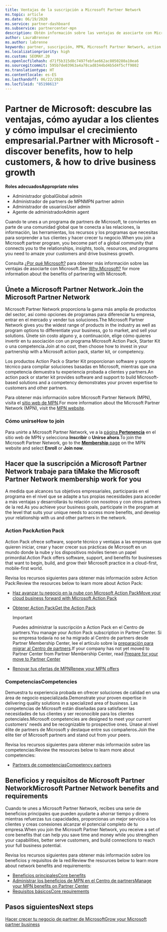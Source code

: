 ```yaml
---
title: Ventajas de la suscripción a Microsoft Partner Network
ms.topic: article
ms.date: 06/19/2020
ms.service: partner-dashboard
ms.subservice: partnercenter-mpn
description: Obtén información sobre las ventajas de asociarte con Microsoft, incluidas las opciones de Microsoft Action Pack, las competencias y los programas para diferenciar tu negocio, sacarlo al mercado y vender tus soluciones.
author: LauraBrenner
ms.author: labrenne
keywords: partner, suscripción, MPN, Microsoft Partner Network, action pack, MAPS, MAP, suscripción a action pack, ventajas, ventajas de MPN, suscripción, silver, gold, competencias
ms.localizationpriority: high
ms.custom: SEOMAY.20
ms.openlocfilehash: d71f5b315d8c7497febfae662ac8050280a10ea6
ms.sourcegitcommit: 595b7de03963a4a78cad8344bd4b5d4f5cff9802
ms.translationtype: HT
ms.contentlocale: es-ES
ms.lasthandoff: 06/22/2020
ms.locfileid: "85198613"
---
```

# <a name="partner-with-microsoft---discover-benefits-how-to-help-customers--how-to-drive-business-growth"></a><span data-ttu-id="ce943-104">Partner de Microsoft: descubre las ventajas, cómo ayudar a los clientes y cómo impulsar el crecimiento empresarial.</span><span class="sxs-lookup"><span data-stu-id="ce943-104">Partner with Microsoft - discover benefits, how to help customers, & how to drive business growth</span></span>

<span data-ttu-id="ce943-105">**Roles adecuados**</span><span class="sxs-lookup"><span data-stu-id="ce943-105">**Appropriate roles**</span></span>

- <span data-ttu-id="ce943-106">Administrador global</span><span class="sxs-lookup"><span data-stu-id="ce943-106">Global admin</span></span>
- <span data-ttu-id="ce943-107">Administrador de partners de MPN</span><span class="sxs-lookup"><span data-stu-id="ce943-107">MPN partner admin</span></span>
- <span data-ttu-id="ce943-108">Administrador de usuarios</span><span class="sxs-lookup"><span data-stu-id="ce943-108">User admin</span></span>
- <span data-ttu-id="ce943-109">Agente de administrador</span><span class="sxs-lookup"><span data-stu-id="ce943-109">Admin agent</span></span>

<span data-ttu-id="ce943-110">Cuando te unes a un programa de partners de Microsoft, te conviertes en parte de una comunidad global que te conecta a las relaciones, la información, las herramientas, los recursos y los programas que necesitas para sorprender a tus clientes y hacer crecer tu negocio.</span><span class="sxs-lookup"><span data-stu-id="ce943-110">When you join a Microsoft partner program, you become part of a global community that connects you to the relationships, insights, tools, resources, and programs you need to amaze your customers and drive business growth.</span></span>

<span data-ttu-id="ce943-111">Consulta [¿Por qué Microsoft?](https://partner.microsoft.com/business-opportunities/why-microsoft) para obtener más información sobre las ventajas de asociarte con Microsoft.</span><span class="sxs-lookup"><span data-stu-id="ce943-111">See [Why Microsoft?](https://partner.microsoft.com/business-opportunities/why-microsoft) for more information about the benefits of partnering with Microsoft.</span></span>

## <a name="join-the-microsoft-partner-network"></a><span data-ttu-id="ce943-112">Únete a Microsoft Partner Network.</span><span class="sxs-lookup"><span data-stu-id="ce943-112">Join the Microsoft Partner Network</span></span>

<span data-ttu-id="ce943-113">Microsoft Partner Network proporciona la gama más amplia de productos del sector, así como opciones de programas para diferenciar tu empresa, entrar en el mercado y vender tus soluciones.</span><span class="sxs-lookup"><span data-stu-id="ce943-113">The Microsoft Partner Network gives you the widest range of products in the industry as well as program options to differentiate your business, go to market, and sell your solutions.</span></span> <span data-ttu-id="ce943-114">Únete sin costo alguno y, a continuación, elige cómo quieres invertir en tu asociación con un programa Microsoft Action Pack, Starter Kit o una competencia.</span><span class="sxs-lookup"><span data-stu-id="ce943-114">Join at no cost, then choose how to invest in your partnership with a Microsoft action pack, starter kit, or competency.</span></span>

<span data-ttu-id="ce943-115">Los productos Action Pack o Starter Kit proporcionan software y soporte técnico para compilar soluciones basadas en Microsoft, mientras que una competencia demuestra tu experiencia probada a clientes y partners.</span><span class="sxs-lookup"><span data-stu-id="ce943-115">An action pack or starter kit provides software and support to build Microsoft-based solutions and a competency demonstrates your proven expertise to customers and other partners.</span></span>

<span data-ttu-id="ce943-116">Para obtener más información sobre Microsoft Partner Network (MPN), visita el [sitio web de MPN](https://partner.microsoft.com/commercial).</span><span class="sxs-lookup"><span data-stu-id="ce943-116">For more information about the Microsoft Partner Network (MPN), visit the [MPN website](https://partner.microsoft.com/commercial).</span></span>

### <a name="how-to-join"></a><span data-ttu-id="ce943-117">Cómo unirse</span><span class="sxs-lookup"><span data-stu-id="ce943-117">How to join</span></span>

<span data-ttu-id="ce943-118">Para unirte a Microsoft Partner Network, ve a la [página **Pertenencia**](https://partner.microsoft.com/membership) en el sitio web de MPN y selecciona **Inscribir** o **Unirse ahora**.</span><span class="sxs-lookup"><span data-stu-id="ce943-118">To join the Microsoft Partner Network, go to the [**Membership** page](https://partner.microsoft.com/membership) on the MPN website and select **Enroll** or **Join now**.</span></span>

## <a name="make-the-microsoft-partner-network-membership-work-for-you"></a><span data-ttu-id="ce943-119">Hacer que la suscripción a Microsoft Partner Network trabaje para ti</span><span class="sxs-lookup"><span data-stu-id="ce943-119">Make the Microsoft Partner Network membership work for you</span></span>

<span data-ttu-id="ce943-120">A medida que alcances tus objetivos empresariales, participarás en el programa en el nivel que se adapte a tus propias necesidades para acceder a más ventajas y desarrollarás tu relación con nosotros y con otros partners de la red.</span><span class="sxs-lookup"><span data-stu-id="ce943-120">As you achieve your business goals, participate in the program at the level that suits your unique needs to access more benefits, and develop your relationship with us and other partners in the network.</span></span>

### <a name="action-pack"></a><span data-ttu-id="ce943-121">Action Pack</span><span class="sxs-lookup"><span data-stu-id="ce943-121">Action Pack</span></span>

<span data-ttu-id="ce943-122">Action Pack ofrece software, soporte técnico y ventajas a las empresas que quieren iniciar, crear y hacer crecer sus prácticas de Microsoft en un mundo donde la nube y los dispositivos móviles tienen un papel primordial.</span><span class="sxs-lookup"><span data-stu-id="ce943-122">Action Pack offers software, support, and benefits for businesses that want to begin, build, and grow their Microsoft practice in a cloud-first, mobile-first world.</span></span>

<span data-ttu-id="ce943-123">Revisa los recursos siguientes para obtener más información sobre Action Pack:</span><span class="sxs-lookup"><span data-stu-id="ce943-123">Review the resources below to learn more about Action Pack:</span></span>

- [<span data-ttu-id="ce943-124">Haz avanzar tu negocio en la nube con Microsoft Action Pack</span><span class="sxs-lookup"><span data-stu-id="ce943-124">Move your cloud business forward with Microsoft Action Pack</span></span>](https://partner.microsoft.com/membership/action-pack)

- [<span data-ttu-id="ce943-125">Obtener Action Pack</span><span class="sxs-lookup"><span data-stu-id="ce943-125">Get the Action Pack</span></span>](mpn-get-action-pack.md)
  
    >[!IMPORTANT]
    ><span data-ttu-id="ce943-126">Puedes administrar la suscripción a Action Pack en el Centro de partners.</span><span class="sxs-lookup"><span data-stu-id="ce943-126">You manage your Action Pack subscription in Partner Center.</span></span> <span data-ttu-id="ce943-127">Si su empresa todavía no se ha migrado al Centro de partners desde Partner Membership Center, lee el artículo sobre la [preparación para migrar al Centro de partners](prepare-pmc-pc-migration.md).</span><span class="sxs-lookup"><span data-stu-id="ce943-127">If your company has not yet moved to Partner Center from Partner Membership Center, read [Prepare for your move to Partner Center](prepare-pmc-pc-migration.md)</span></span>  

- [<span data-ttu-id="ce943-128">Renovar tus ofertas de MPN</span><span class="sxs-lookup"><span data-stu-id="ce943-128">Renew your MPN offers</span></span>](renew-mpn-offers.md)

### <a name="competencies"></a><span data-ttu-id="ce943-129">Competencias</span><span class="sxs-lookup"><span data-stu-id="ce943-129">Competencies</span></span>

<span data-ttu-id="ce943-130">Demuestra tu experiencia probada en ofrecer soluciones de calidad en una área de negocio especializada.</span><span class="sxs-lookup"><span data-stu-id="ce943-130">Demonstrate your proven expertise in delivering quality solutions in a specialized area of business.</span></span> <span data-ttu-id="ce943-131">Las competencias de Microsoft están diseñadas para satisfacer las necesidades de tus clientes y ser reconocible para los clientes potenciales.</span><span class="sxs-lookup"><span data-stu-id="ce943-131">Microsoft competencies are designed to meet your current customers' needs and be recognizable to prospective ones.</span></span> <span data-ttu-id="ce943-132">Únase al nivel élite de partners de Microsoft y destaque entre sus compañeros.</span><span class="sxs-lookup"><span data-stu-id="ce943-132">Join the elite tier of Microsoft partners and stand out from your peers.</span></span>

<span data-ttu-id="ce943-133">Revisa los recursos siguientes para obtener más información sobre las competencias:</span><span class="sxs-lookup"><span data-stu-id="ce943-133">Review the resources below to learn more about competencies:</span></span>

- [<span data-ttu-id="ce943-134">Partners de competencias</span><span class="sxs-lookup"><span data-stu-id="ce943-134">Competency partners</span></span>](https://partner.microsoft.com/membership/competencies)

## <a name="microsoft-partner-network-benefits-and-requirements"></a><span data-ttu-id="ce943-135">Beneficios y requisitos de Microsoft Partner Network</span><span class="sxs-lookup"><span data-stu-id="ce943-135">Microsoft Partner Network benefits and requirements</span></span>

<span data-ttu-id="ce943-136">Cuando te unes a Microsoft Partner Network, recibes una serie de beneficios principales que pueden ayudarte a ahorrar tiempo y dinero mientras refuerzas tus capacidades, proporcionas un mejor servicio a los clientes y creas conexiones alcanzar el potencial completo de tu empresa.</span><span class="sxs-lookup"><span data-stu-id="ce943-136">When you join the Microsoft Partner Network, you receive a set of core benefits that can help you save time and money while you strengthen your capabilities, better serve customers, and build connections to reach your full business potential.</span></span>

<span data-ttu-id="ce943-137">Revisa los recursos siguientes para obtener más información sobre los beneficios y requisitos de la red:</span><span class="sxs-lookup"><span data-stu-id="ce943-137">Review the resources below to learn more about network benefits and requirements:</span></span>

- [<span data-ttu-id="ce943-138">Beneficios principales</span><span class="sxs-lookup"><span data-stu-id="ce943-138">Core benefits</span></span>](https://partner.microsoft.com/membership/core-benefits#simple-tab-content-1)
- [<span data-ttu-id="ce943-139">Administrar los beneficios de MPN en el Centro de partners</span><span class="sxs-lookup"><span data-stu-id="ce943-139">Manage your MPN benefits on Partner Center</span></span>](manage-your-partner-network-benefits.md)
- [<span data-ttu-id="ce943-140">Requisitos básicos</span><span class="sxs-lookup"><span data-stu-id="ce943-140">Core requirements</span></span>](https://partner.microsoft.com/membership/core-benefits#simple-tab-content-2)

## <a name="next-steps"></a><span data-ttu-id="ce943-141">Pasos siguientes</span><span class="sxs-lookup"><span data-stu-id="ce943-141">Next steps</span></span>

[<span data-ttu-id="ce943-142">Hacer crecer tu negocio de partner de Microsoft</span><span class="sxs-lookup"><span data-stu-id="ce943-142">Grow your Microsoft partner business</span></span>](grow-your-business.md)
